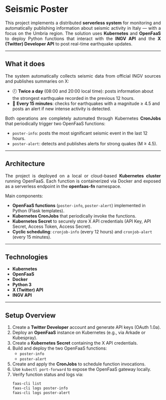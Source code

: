 # Seismic Poster

<p align="justify">
This project implements a distributed <b>serverless system</b> for monitoring and automatically publishing information about seismic activity in Italy — with a focus on the Umbria region.  
The solution uses <b>Kubernetes</b> and <b>OpenFaaS</b> to deploy Python functions that interact with the <b>INGV API</b> and the <b>X (Twitter) Developer API</b> to post real-time earthquake updates.
</p>

---

## What it does
<p align="justify">
The system automatically collects seismic data from official INGV sources and publishes summaries on X:
</p>

- 🕗 **Twice a day** (08:00 and 20:00 local time): posts information about the strongest earthquake recorded in the previous 12 hours.  
- 🚨 **Every 15 minutes**: checks for earthquakes with a magnitude ≥ 4.5 and posts an alert if new intense activity is detected.

<p align="justify">
Both operations are completely automated through Kubernetes <b>CronJobs</b> that periodically trigger two OpenFaaS functions:
</p>

- `poster-info`: posts the most significant seismic event in the last 12 hours.  
- `poster-alert`: detects and publishes alerts for strong quakes (M ≥ 4.5).

---

## Architecture
<p align="justify">
The project is deployed on a local or cloud-based <b>Kubernetes cluster</b> running OpenFaaS.  
Each function is containerized via Docker and exposed as a serverless endpoint in the <b>openfaas-fn</b> namespace.
</p>

Main components:
- **OpenFaaS functions** (`poster-info`, `poster-alert`) implemented in Python (Flask templates).  
- **Kubernetes CronJobs** that periodically invoke the functions.  
- **Kubernetes Secret** to securely store X API credentials (API Key, API Secret, Access Token, Access Secret).  
- **Cyclic scheduling**: `cronjob-info` (every 12 hours) and `cronjob-alert` (every 15 minutes).  

---

## Technologies
- **Kubernetes**
- **OpenFaaS**
- **Docker**
- **Python 3**
- **X (Twitter) API**
- **INGV API**

---

## Setup Overview
1. Create a **Twitter Developer** account and generate API keys (OAuth 1.0a).  
2. Deploy an **OpenFaaS** instance on Kubernetes (e.g., via Arkade or Kubespray).  
3. Create a **Kubernetes Secret** containing the X API credentials.  
4. Build and deploy the two OpenFaaS functions:
   - `poster-info`
   - `poster-alert`
5. Create and apply the **CronJobs** to schedule function invocations.  
6. Use `kubectl port-forward` to expose the OpenFaaS gateway locally.  
7. Verify function status and logs via:
   ```bash
   faas-cli list
   faas-cli logs poster-info
   faas-cli logs poster-alert
